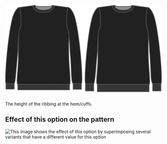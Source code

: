 ![Ribbing height](ribbingheight.svg)

The height of the ribbing at the hem/cuffs.

## Effect of this option on the pattern

![This image shows the effect of this option by superimposing several variants that have a different value for this option](sven\_ribbingheight\_sample.svg "Effect of this option on the pattern")
